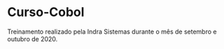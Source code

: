 # Curso-Cobol
Treinamento realizado pela Indra Sistemas durante o mês de setembro e outubro de 2020.
